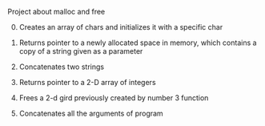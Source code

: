 Project about malloc and free

0. Creates an array of chars and initializes it with a specific char

1. Returns pointer to a newly allocated space in memory, which contains a copy
of a string given as a parameter

2. Concatenates two strings

3. Returns pointer to a 2-D array of integers

4. Frees a 2-d gird previously created by number 3 function

5. Concatenates all the arguments of program
